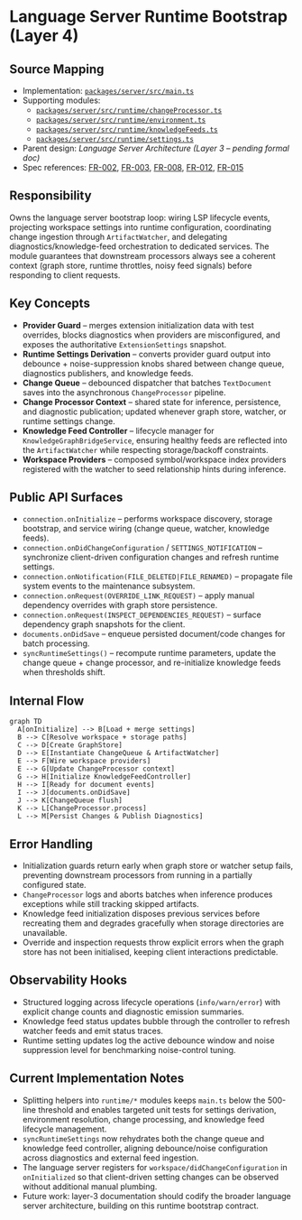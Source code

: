 # Language Server Runtime Bootstrap (Layer 4)

## Source Mapping
- Implementation: [`packages/server/src/main.ts`](../../../packages/server/src/main.ts)
- Supporting modules:
  - [`packages/server/src/runtime/changeProcessor.ts`](../../../packages/server/src/runtime/changeProcessor.ts)
  - [`packages/server/src/runtime/environment.ts`](../../../packages/server/src/runtime/environment.ts)
  - [`packages/server/src/runtime/knowledgeFeeds.ts`](../../../packages/server/src/runtime/knowledgeFeeds.ts)
  - [`packages/server/src/runtime/settings.ts`](../../../packages/server/src/runtime/settings.ts)
- Parent design: _Language Server Architecture (Layer 3 – pending formal doc)_
- Spec references: [FR-002](../../../specs/001-link-aware-diagnostics/spec.md#functional-requirements), [FR-003](../../../specs/001-link-aware-diagnostics/spec.md#functional-requirements), [FR-008](../../../specs/001-link-aware-diagnostics/spec.md#functional-requirements), [FR-012](../../../specs/001-link-aware-diagnostics/spec.md#functional-requirements), [FR-015](../../../specs/001-link-aware-diagnostics/spec.md#functional-requirements)

## Responsibility
Owns the language server bootstrap loop: wiring LSP lifecycle events, projecting workspace settings into runtime configuration, coordinating change ingestion through `ArtifactWatcher`, and delegating diagnostics/knowledge-feed orchestration to dedicated services. The module guarantees that downstream processors always see a coherent context (graph store, runtime throttles, noisy feed signals) before responding to client requests.

## Key Concepts
- **Provider Guard** – merges extension initialization data with test overrides, blocks diagnostics when providers are misconfigured, and exposes the authoritative `ExtensionSettings` snapshot.
- **Runtime Settings Derivation** – converts provider guard output into debounce + noise-suppression knobs shared between change queue, diagnostics publishers, and knowledge feeds.
- **Change Queue** – debounced dispatcher that batches `TextDocument` saves into the asynchronous `ChangeProcessor` pipeline.
- **Change Processor Context** – shared state for inference, persistence, and diagnostic publication; updated whenever graph store, watcher, or runtime settings change.
- **Knowledge Feed Controller** – lifecycle manager for `KnowledgeGraphBridgeService`, ensuring healthy feeds are reflected into the `ArtifactWatcher` while respecting storage/backoff constraints.
- **Workspace Providers** – composed symbol/workspace index providers registered with the watcher to seed relationship hints during inference.

## Public API Surfaces
- `connection.onInitialize` – performs workspace discovery, storage bootstrap, and service wiring (change queue, watcher, knowledge feeds).
- `connection.onDidChangeConfiguration` / `SETTINGS_NOTIFICATION` – synchronize client-driven configuration changes and refresh runtime settings.
- `connection.onNotification(FILE_DELETED|FILE_RENAMED)` – propagate file system events to the maintenance subsystem.
- `connection.onRequest(OVERRIDE_LINK_REQUEST)` – apply manual dependency overrides with graph store persistence.
- `connection.onRequest(INSPECT_DEPENDENCIES_REQUEST)` – surface dependency graph snapshots for the client.
- `documents.onDidSave` – enqueue persisted document/code changes for batch processing.
- `syncRuntimeSettings()` – recompute runtime parameters, update the change queue + change processor, and re-initialize knowledge feeds when thresholds shift.

## Internal Flow
```mermaid
graph TD
  A[onInitialize] --> B[Load + merge settings]
  B --> C[Resolve workspace + storage paths]
  C --> D[Create GraphStore]
  D --> E[Instantiate ChangeQueue & ArtifactWatcher]
  E --> F[Wire workspace providers]
  E --> G[Update ChangeProcessor context]
  G --> H[Initialize KnowledgeFeedController]
  H --> I[Ready for document events]
  I --> J[documents.onDidSave]
  J --> K[ChangeQueue flush]
  K --> L[ChangeProcessor.process]
  L --> M[Persist Changes & Publish Diagnostics]
```

## Error Handling
- Initialization guards return early when graph store or watcher setup fails, preventing downstream processors from running in a partially configured state.
- `ChangeProcessor` logs and aborts batches when inference produces exceptions while still tracking skipped artifacts.
- Knowledge feed initialization disposes previous services before recreating them and degrades gracefully when storage directories are unavailable.
- Override and inspection requests throw explicit errors when the graph store has not been initialised, keeping client interactions predictable.

## Observability Hooks
- Structured logging across lifecycle operations (`info/warn/error`) with explicit change counts and diagnostic emission summaries.
- Knowledge feed status updates bubble through the controller to refresh watcher feeds and emit status traces.
- Runtime setting updates log the active debounce window and noise suppression level for benchmarking noise-control tuning.

## Current Implementation Notes
- Splitting helpers into `runtime/*` modules keeps `main.ts` below the 500-line threshold and enables targeted unit tests for settings derivation, environment resolution, change processing, and knowledge feed lifecycle management.
- `syncRuntimeSettings` now rehydrates both the change queue and knowledge feed controller, aligning debounce/noise configuration across diagnostics and external feed ingestion.
- The language server registers for `workspace/didChangeConfiguration` in `onInitialized` so that client-driven setting changes can be observed without additional manual plumbing.
- Future work: layer-3 documentation should codify the broader language server architecture, building on this runtime bootstrap contract.
